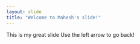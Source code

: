 ```yaml
---
layout: slide
title: "Welcome to Mahesh's slide!"
---
```

This is my great slide
Use the left arrow to go back!
